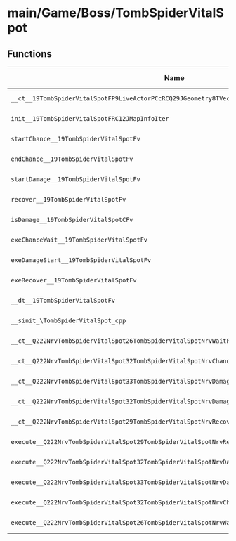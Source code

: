 # main/Game/Boss/TombSpiderVitalSpot

## Functions

| Name | Address | Match % |
|------|---------|---------|
| `__ct__19TombSpiderVitalSpotFP9LiveActorPCcRCQ29JGeometry8TVec3<f>RCQ29JGeometry8TVec3<f>PCc` | `0x80085CF4` | :x: (0.0%) |
| `init__19TombSpiderVitalSpotFRC12JMapInfoIter` | `0x80085D74` | :x: (0.0%) |
| `startChance__19TombSpiderVitalSpotFv` | `0x80085DC0` | :x: (0.0%) |
| `endChance__19TombSpiderVitalSpotFv` | `0x80085E04` | :x: (0.0%) |
| `startDamage__19TombSpiderVitalSpotFv` | `0x80085E48` | :x: (0.0%) |
| `recover__19TombSpiderVitalSpotFv` | `0x80085E50` | :x: (0.0%) |
| `isDamage__19TombSpiderVitalSpotCFv` | `0x80085E58` | :x: (0.0%) |
| `exeChanceWait__19TombSpiderVitalSpotFv` | `0x80085EB0` | :x: (0.0%) |
| `exeDamageStart__19TombSpiderVitalSpotFv` | `0x80085F08` | :x: (0.0%) |
| `exeRecover__19TombSpiderVitalSpotFv` | `0x80085F7C` | :x: (0.0%) |
| `__dt__19TombSpiderVitalSpotFv` | `0x80085FF0` | :x: (0.0%) |
| `__sinit_\TombSpiderVitalSpot_cpp` | `0x80086048` | :x: (0.0%) |
| `__ct__Q222NrvTombSpiderVitalSpot26TombSpiderVitalSpotNrvWaitFv` | `0x8008608C` | :x: (0.0%) |
| `__ct__Q222NrvTombSpiderVitalSpot32TombSpiderVitalSpotNrvChanceWaitFv` | `0x8008609C` | :x: (0.0%) |
| `__ct__Q222NrvTombSpiderVitalSpot33TombSpiderVitalSpotNrvDamageStartFv` | `0x800860AC` | :x: (0.0%) |
| `__ct__Q222NrvTombSpiderVitalSpot32TombSpiderVitalSpotNrvDamageWaitFv` | `0x800860BC` | :x: (0.0%) |
| `__ct__Q222NrvTombSpiderVitalSpot29TombSpiderVitalSpotNrvRecoverFv` | `0x800860CC` | :x: (0.0%) |
| `execute__Q222NrvTombSpiderVitalSpot29TombSpiderVitalSpotNrvRecoverCFP5Spine` | `0x800860DC` | :x: (0.0%) |
| `execute__Q222NrvTombSpiderVitalSpot32TombSpiderVitalSpotNrvDamageWaitCFP5Spine` | `0x800860E4` | :x: (0.0%) |
| `execute__Q222NrvTombSpiderVitalSpot33TombSpiderVitalSpotNrvDamageStartCFP5Spine` | `0x80086130` | :x: (0.0%) |
| `execute__Q222NrvTombSpiderVitalSpot32TombSpiderVitalSpotNrvChanceWaitCFP5Spine` | `0x80086138` | :x: (0.0%) |
| `execute__Q222NrvTombSpiderVitalSpot26TombSpiderVitalSpotNrvWaitCFP5Spine` | `0x80086140` | :x: (0.0%) |